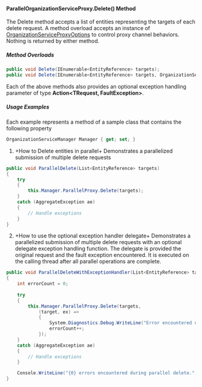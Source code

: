#### ParallelOrganizationServiceProxy.Delete() Method

The Delete method accepts a list of entities representing the targets of each delete request. A method overload accepts an instance of [OrganizationServiceProxyOptions](OrganizationServiceProxyOptions-Class) to control proxy channel behaviors.  Nothing is returned by either method.

##### Method Overloads

```C#
public void Delete(IEnumerable<EntityReference> targets);
public void Delete(IEnumerable<EntityReference> targets, OrganizationServiceProxyOptions options);
```

Each of the above methods also provides an optional exception handling parameter of type **Action<TRequest, FaultException<OrganizationServiceFault>>**.

##### Usage Examples

Each example represents a method of a sample class that contains the following property

```C#
OrganizationServiceManager Manager { get; set; }
```

1. +How to Delete entities in parallel+
Demonstrates a parallelized submission of multiple delete requests

```C#
public void ParallelDelete(List<EntityReference> targets)
{
    try
    {
        this.Manager.ParallelProxy.Delete(targets);
    }
    catch (AggregateException ae)
    {
        // Handle exceptions
    }
}
```

2. +How to use the optional exception handler delegate+
Demonstrates a parallelized submission of multiple delete requests with an optional delegate exception handling function. The delegate is provided the original request and the fault exception encountered. It is executed on the calling thread after all parallel operations are complete.

```C#
public void ParallelDeleteWithExceptionHandler(List<EntityReference> targets)
{
    int errorCount = 0;
            
    try
    {
        this.Manager.ParallelProxy.Delete(targets,
            (target, ex) =>
            {
                System.Diagnostics.Debug.WriteLine("Error encountered during delete of entity with Id={0}: {1}", target.Id, ex.Detail.Message);
                errorCount++;
            });
    }
    catch (AggregateException ae)
    {
        // Handle exceptions
    }

    Console.WriteLine("{0} errors encountered during parallel delete.", errorCount);
}
```
